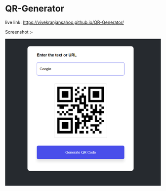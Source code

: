 # QR-Generator

live link: https://vivekranjansahoo.github.io/QR-Generator/

Screenshot :-

![vivek](images/1.PNG)


